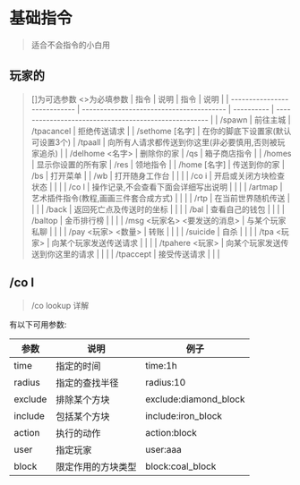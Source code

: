 # 基础指令
> 适合不会指令的小白用  
## 玩家的
> []为可选参数 <>为必填参数
| 指令                       | 说明                                | 指令     | 说明                                                |
| ---------------------------- | ---------------------------------------- | ---------- | ----------------------------------------------------- |
| /spawn                       | 前往主城                          | /tpacancel | 拒绝传送请求                                    |
| /sethome [名字]            | 在你的脚底下设置家(默认可设置3个) | /tpaall    | 向所有人请求都传送到你这里(非必要慎用,否则被玩家追杀) |
| /delhome <名字>            | 删除你的家                       | /qs        | 箱子商店指令                                    |
| /homes                       | 显示你设置的所有家           | /res       | 领地指令                                          |
| /home [名字]               | 传送到你的家                    | /bs        | 打开菜单                                          |
| /wb                          | 打开随身工作台                 |            |                                                       |
| /co i                        | 开启或关闭方块检查状态     |            |                                                       |
| /co l                        | 操作记录,不会查看下面会详细写出说明           |            |                                                       |
| /artmap                      | 艺术插件指令(教程,画画三件套合成方式) |            |                                                       |
| /rtp                         | 在当前世界随机传送           |            |                                                       |
| /back                        | 返回死亡点及传送时的坐标  |            |                                                       |
| /bal                         | 查看自己的钱包                 |            |                                                       |
| /baltop                      | 金币排行榜                       |            |                                                       |
| /msg <玩家名> <要发送的消息> | 与某个玩家私聊                 |            |                                                       |
| /pay <玩家> <数量>       | 转账                                |            |                                                       |
| /suicide                     | 自杀                                |            |                                                       |
| /tpa <玩家>                | 向某个玩家发送传送请求     |            |                                                       |
| /tpahere <玩家>            | 向某个玩家发送传送到你这里的请求 |            |                                                       |
| /tpaccept                    | 接受传送请求                    |            |                                                       |
## /co l
> /co lookup 详解  
> 
有以下可用参数:  

| 参数  | 说明             | 例子                |
| ------- | ------------------ | --------------------- |
| time    | 指定的时间    | time:1h               |
| radius  | 指定的查找半径 | radius:10             |
| exclude | 排除某个方块 | exclude:diamond_block |
| include | 包括某个方块 | include:iron_block    |
| action  | 执行的动作    | action:block          |
| user    | 指定玩家       | user:aaa              |
| block   | 限定作用的方块类型 | block:coal_block      |
